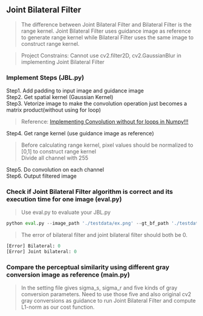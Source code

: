 ## Joint Bilateral Filter
> The difference between Joint Bilateral Filter and Bilateral Filter is the range kernel. Joint Bilateral Filter uses guidance image as reference to generate range kernel 
while Bilateral Filter uses the same image to construct range kernel.

> Project Constrains: Cannot use cv2.filter2D, cv2.GaussianBlur in implementing Joint Bilateral Filter

### Implement Steps (JBL.py)
Step1. Add padding to input image and guidance image  
Step2. Get spatial kernel (Gaussian Kernel)  
Step3. Vetorize image to make the convolution operation just becomes a matrix product(without using for loop)  
> Reference: [Implementing Convolution without for loops in Numpy!!!](https://medium.com/analytics-vidhya/implementing-convolution-without-for-loops-in-numpy-ce111322a7cd)  

Step4. Get range kernel (use guidance image as reference)  
> Before calculating range kernel, pixel values should be normalized to [0,1] to construct range kernel  
> Divide all channel with 255  
 
Step5. Do convolution on each channel  
Step6. Output filtered image  

### Check if Joint Bilateral Filter algorithm is correct and its execution time for one image (eval.py)
> Use eval.py to evaluate your JBL.py
```python
python eval.py --image_path './testdata/ex.png' --gt_bf_path './testdata/ex_gt_bf.png' --gt_jbf_paht './testdata/ex_gt_jbf.png'
```
> The error of bilateral filter and joint bilateral filter should both be 0.
```python
[Error] Bilateral: 0
[Error] Joint bilateral: 0
```

### Compare the perceptual similarity using different gray conversion image as reference (main.py)
> In the setting file gives sigma_s, sigma_r and five kinds of gray conversion parameters.
> Need to use those five and also original cv2 gray conversions as guidance to run Joint Bilateral Filter and compute L1-norm as our cost function.
